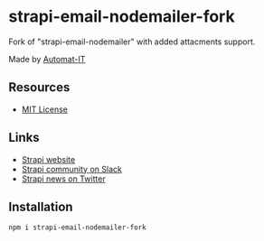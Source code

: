 # strapi-email-nodemailer-fork

Fork of "strapi-email-nodemailer" with added attacments support.

Made by [Automat-IT](https://www.automat-it.com/)

## Resources

- [MIT License](LICENSE.md)

## Links

- [Strapi website](http://strapi.io/)
- [Strapi community on Slack](http://slack.strapi.io)
- [Strapi news on Twitter](https://twitter.com/strapijs)

## Installation

```bash
npm i strapi-email-nodemailer-fork
```
